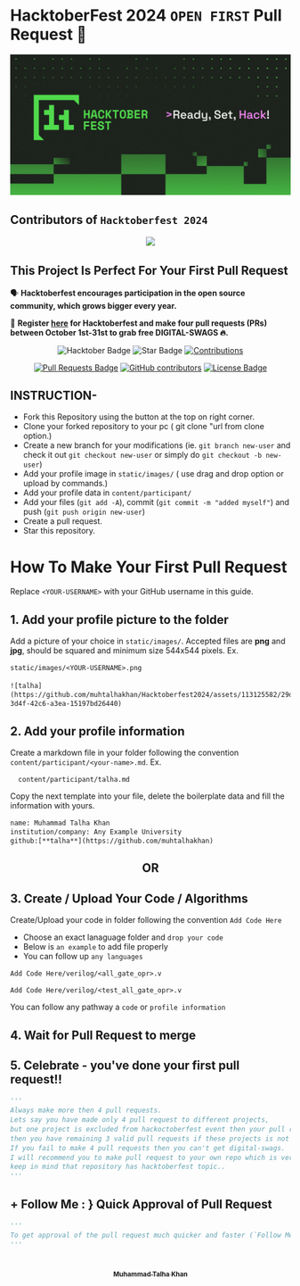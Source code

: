 # HacktoberFest 2024 `OPEN FIRST` Pull Request 🎉
![Hacktoberfest 2024](logo.png)

## Contributors of `Hacktoberfest 2024`

<div align="center">

<a href="https://github.com/muhtalhakhan/Hacktoberfest2024/graphs/contributors">
  <img src="https://contrib.rocks/image?repo=muhtalhakhan/Hacktoberfest2024" />
</a>  
  </div>

## This Project Is Perfect For Your First Pull Request

🗣 **Hacktoberfest encourages participation in the open source community, which grows bigger every year.**

📢 **Register [here](https://hacktoberfest.digitalocean.com) for Hacktoberfest and make four pull requests (PRs) between October 1st-31st to grab free DIGITAL-SWAGS 🔥.**

<div align="center">

<img src="https://img.shields.io/badge/hacktoberfest-2024-blueviolet" alt="Hacktober Badge"/>
 <img src="https://img.shields.io/static/v1?label=%F0%9F%8C%9F&message=If%20Useful&style=style=flat&color=BC4E99" alt="Star Badge"/>
 <a href="https://github.com/muhtalhakhan" ><img src="https://img.shields.io/badge/Contributions-welcome-violet.svg?style=flat&logo=git" alt="Contributions" /></a>

<a href="https://github.com/muhtalhakhan/hacktoberfest2024/pulls"><img src="https://img.shields.io/github/issues-pr/muhtalhakhan/hacktoberfest2024" alt="Pull Requests Badge"/></a>
<a href="https://github.com/muhtalhakhan/hacktoberfest2024/graphs/contributors"><img alt="GitHub contributors" src="https://img.shields.io/github/contributors/muhtalhakhan/hacktoberfest2024?color=2b9348"></a>
<a href="https://github.com/muhtalhakhan/hacktoberfest2024/blob/master/LICENSE"><img src="https://img.shields.io/github/license/muhtalhakhan/hacktoberfest2024?color=2b9348" alt="License Badge"/></a>

</div>

## INSTRUCTION-

- Fork this Repository using the button at the top on right corner.
- Clone your forked repository to your pc ( git clone "url from clone option.)
- Create a new branch for your modifications (ie. `git branch new-user` and check it out `git checkout new-user` or simply do `git checkout -b new-user`)
- Add your profile image in `static/images/` ( use drag and drop option or upload by commands.)
- Add your profile data in `content/participant/`
- Add your files (`git add -A`), commit (`git commit -m "added myself"`) and push (`git push origin new-user`)
- Create a pull request.
- Star this repository.

# How To Make Your First Pull Request

Replace `<YOUR-USERNAME>` with your GitHub username in this guide.

## 1. Add your profile picture to the folder

Add a picture of your choice in `static/images/`. Accepted files are **png** and **jpg**, should be squared and minimum size 544x544 pixels. Ex.

```
static/images/<YOUR-USERNAME>.png

![talha](https://github.com/muhtalhakhan/Hacktoberfest2024/assets/113125582/29d03bdc-3d4f-42c6-a3ea-15197bd26440)
```


## 2. Add your profile information

Create a markdown file in your folder following the convention `content/participant/<your-name>.md`. Ex.

```
  content/participant/talha.md
```



Copy the next template into your file, delete the boilerplate data and fill the information with yours.


```
name: Muhammad Talha Khan
institution/company: Any Example University
github:[**talha**](https://github.com/muhtalhakhan)

```


<div align="center">
<h2> OR </h2>
</div>

## 3. Create / Upload Your Code / Algorithms

Create/Upload your code in folder following the convention `Add Code Here`
- Choose an exact lanaguage folder and `drop your code`
- Below is `an example` to add file properly
- You can follow up `any languages`
```
Add Code Here/verilog/<all_gate_opr>.v
```
```
Add Code Here/verilog/<test_all_gate_opr>.v
```
You can follow any pathway a `code` or `profile information`

## 4. Wait for Pull Request to merge

## 5. Celebrate - you've done your first pull request!!

```py
'''
Always make more then 4 pull requests.
Lets say you have made only 4 pull request to different projects,
but one project is excluded from hackoctoberfest event then your pull request will not be counted and 
then you have remaining 3 valid pull requests if these projects is not excluded.
If you fail to make 4 pull requests then you can't get digital-swags.
I will recommend you to make pull request to your own repo which is very very safest side for you..
keep in mind that repository has hacktoberfest topic..
'''
```

## + Follow Me : } Quick Approval of Pull Request

```py
'''
To get approval of the pull request much quicker and faster (`Follow Me`)🚀
'''
```

<div align="center">
  <a href="https://github.com/muhtalhakhan">
    <kbd>
      <img src="https://avatars3.githubusercontent.com/muhtalhakhan?size=100" width="100px;" alt=""/>
    </kbd>
    <br />
    <sub><b>Muhammad Talha Khan</b></sub>
  </a>
</div>

